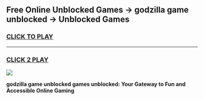 
## Free Online Unblocked Games → godzilla game unblocked → Unblocked Games
<h3>
<a href="https://premium.freeplayer.one?title=godzilla_game_unblocked&ref=21F">CLICK TO PLAY</a></h3>
<hr>

<h3>
<a href="https://premium.freeplayer.one?title=godzilla_game_unblocked&ref=21F">CLICK 2 PLAY</a>
  
</h3>

<a href="https://premium.freeplayer.one?title=godzilla_game_unblocked&ref=21F/"><img src="https://clearcache.store/games.png"></a>


**godzilla game unblocked games unblocked: Your Gateway to Fun and Accessible Online Gaming**
